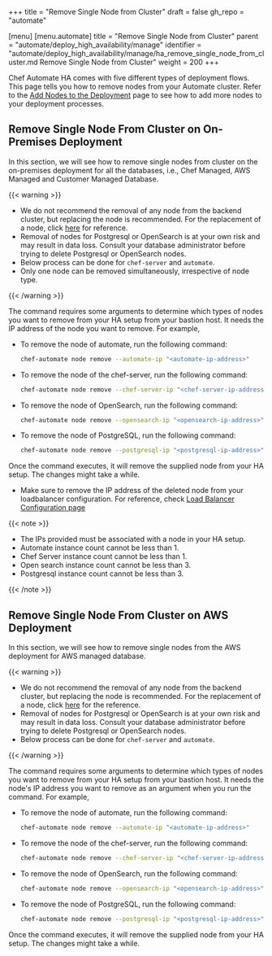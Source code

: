 +++
title = "Remove Single Node from Cluster"
draft = false
gh_repo = "automate"

[menu]
  [menu.automate]
    title = "Remove Single Node from Cluster"
    parent = "automate/deploy_high_availability/manage"
    identifier = "automate/deploy_high_availability/manage/ha_remove_single_node_from_cluster.md Remove Single Node from Cluster"
    weight = 200
+++

Chef Automate HA comes with five different types of deployment flows. This page tells you how to remove nodes from your Automate cluster. Refer to the [Add Nodes to the Deployment](/automate/ha_add_nodes_to_the_deployment/) page to see how to add more nodes to your deployment processes.

## Remove Single Node From Cluster on On-Premises Deployment

In this section, we will see how to remove single nodes from cluster on the on-premises deployment for all the databases, i.e., Chef Managed, AWS Managed and Customer Managed Database.

{{< warning >}}

- We do not recommend the removal of any node from the backend cluster, but replacing the node is recommended. For the replacement of a node, click [here](#replace-node-in-automate-ha-cluster) for reference.
- Removal of nodes for Postgresql or OpenSearch is at your own risk and may result in data loss. Consult your database administrator before trying to delete Postgresql or OpenSearch nodes.
- Below process can be done for `chef-server` and `automate`.
- Only one node can be removed simultaneously, irrespective of node type.

{{< /warning >}}

The command requires some arguments to determine which types of nodes you want to remove from your HA setup from your bastion host. It needs the IP address of the node you want to remove. For example,

- To remove the node of automate, run the following command:

    ```sh
    chef-automate node remove --automate-ip "<automate-ip-address>"
    ```

- To remove the node of the chef-server, run the following command:

    ```sh
    chef-automate node remove --chef-server-ip "<chef-server-ip-address>"
    ```

- To remove the node of OpenSearch, run the following command:

    ```sh
    chef-automate node remove --opensearch-ip "<opensearch-ip-address>"
    ```

- To remove the node of PostgreSQL, run the following command:

    ```sh
    chef-automate node remove --postgresql-ip "<postgresql-ip-address>"
    ```

Once the command executes, it will remove the supplied node from your HA setup. The changes might take a while.

- Make sure to remove the IP address of the deleted node from your loadbalancer configuration. For reference, check [Load Balancer Configuration page](/automate/loadbalancer_configuration/)

{{< note >}}

- The IPs provided must be associated with a node in your HA setup.
- Automate instance count cannot be less than 1.
- Chef Server instance count cannot be less than 1.
- Open search instance count cannot be less than 3.
- Postgresql instance count cannot be less than 3.

{{< /note >}}

## Remove Single Node From Cluster on AWS Deployment

In this section, we will see how to remove single nodes from the AWS deployment for AWS managed database.

{{< warning >}}

- We do not recommend the removal of any node from the backend cluster, but replacing the node is recommended. For the replacement of a node, click [here](/automate/ha_onprim_deployment_procedure/#replace-node-in-automate-ha-cluster) for the reference.
- Removal of nodes for Postgresql or OpenSearch is at your own risk and may result in data loss. Consult your database administrator before trying to delete Postgresql or OpenSearch nodes.
- Below process can be done for `chef-server` and `automate`.

{{< /warning >}}

The command requires some arguments to determine which types of nodes you want to remove from your HA setup from your bastion host. It needs the node's IP address you want to remove as an argument when you run the command. For example,

- To remove the node of automate, run the following command:

    ```sh
    chef-automate node remove --automate-ip "<automate-ip-address>"
    ```

- To remove the node of the chef-server, run the following command:

    ```sh
    chef-automate node remove --chef-server-ip "<chef-server-ip-address>"
    ```

- To remove the node of OpenSearch, run the following command:

    ```sh
    chef-automate node remove --opensearch-ip "<opensearch-ip-address>"
    ```

- To remove the node of PostgreSQL, run the following command:

    ```sh
    chef-automate node remove --postgresql-ip "<postgresql-ip-address>"
    ```

Once the command executes, it will remove the supplied node from your HA setup. The changes might take a while.
